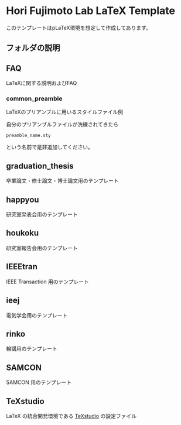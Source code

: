 # Hori Fujimoto Lab LaTeX Template

このテンプレートはpLaTeX環境を想定して作成してあります。

## フォルダの説明

## FAQ
LaTeXに関する説明およびFAQ

### common_preamble
LaTeXのプリアンブルに用いるスタイルファイル例

自分のプリアンブルファイルが洗練されてきたら
```
preamble_name.sty
```
という名前で是非追加してください。

## graduation_thesis
卒業論文・修士論文・博士論文用のテンプレート

## happyou
研究室発表会用のテンプレート

## houkoku
研究室報告会用のテンプレート

## IEEEtran
IEEE Transaction 用のテンプレート

## ieej
電気学会用のテンプレート

## rinko
輪講用のテンプレート

## SAMCON
SAMCON 用のテンプレート

## TeXstudio
LaTeX の統合開発環境である [TeXstudio](http://texstudio.sourceforge.net/) の設定ファイル
